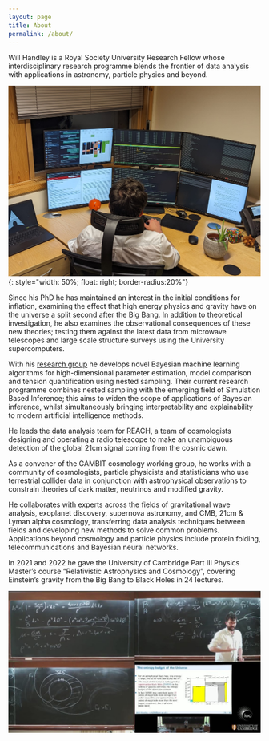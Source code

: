 ```yaml
---
layout: page
title: About
permalink: /about/
---
```



Will Handley is a Royal Society University Research Fellow whose interdisciplinary research programme blends the frontier of data analysis with applications in astronomy, particle physics and beyond.

![Will Handley](/assets/images/computer_1.jpeg){: style="width: 50%; float: right; border-radius:20%"}

Since his PhD he has maintained an interest in the initial conditions for inflation, examining the effect that high energy physics and gravity have on the universe a split second after the Big Bang. In addition to theoretical investigation, he also examines the observational consequences of these new theories; testing them against the latest data from microwave telescopes and large scale structure surveys using the University supercomputers.

With his [research group](https://handley-lab.co.uk) he develops novel Bayesian machine learning algorithms for high-dimensional parameter estimation, model comparison and tension quantification using nested sampling. Their current research programme combines nested sampling with the emerging field of Simulation Based Inference; this aims to widen the scope of applications of Bayesian inference, whilst simultaneously bringing interpretability and explainability to modern artificial intelligence methods. 

He leads the data analysis team for REACH, a team of cosmologists designing and operating a radio telescope to make an unambiguous detection of the global 21cm signal coming from the cosmic dawn.

As a convener of the GAMBIT cosmology working group, he works with a community of cosmologists, particle physicists and statisticians who use terrestrial collider data in conjunction with astrophysical observations to constrain theories of dark matter, neutrinos and modified gravity.

He collaborates with experts across the fields of gravitational wave analysis, exoplanet discovery, supernova astronomy, and CMB, 21cm & Lyman alpha cosmology, transferring data analysis techniques between fields and developing new methods to solve common problems. Applications beyond cosmology and particle physics include protein folding, telecommunications and Bayesian neural networks.

In 2021 and 2022 he gave the University of Cambridge Part III Physics Master’s course “Relativistic Astrophysics and Cosmology”, covering Einstein’s gravity from the Big Bang to Black Holes in 24 lectures.

![Will Handley](/assets/images/blackboard.png)
